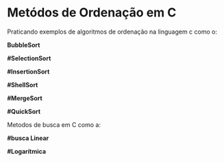 # Metódos de Ordenação em C
Praticando exemplos de algoritmos de ordenação na linguagem c como o:
 <p><b> BubbleSort </b></p>
  <p><b> #SelectionSort </b></p>
  <p><b>#InsertionSort </b></p>
  <p><b> #ShellSort </b></p>
  <p><b>#MergeSort </b></p>
  <p><b> #QuickSort </b></p>
 Metodos de busca em C como a:
  <p><b> #busca Linear </b></p>
  <p><b> #Logarítmica </b></p>
